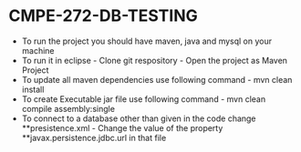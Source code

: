 # CMPE-272-DB-TESTING


- To run the project you should have maven, java and mysql on your machine
- To run it in eclipse 
        - Clone git respository
        - Open the project as Maven Project 
- To update all maven dependencies use following command
        -  mvn clean install 
- To create Executable jar file use following command
        -  mvn clean compile assembly:single 
- To connect to a database other than given in the code change **presistence.xml 
        - Change the value of the property **javax.persistence.jdbc.url in that file




           
